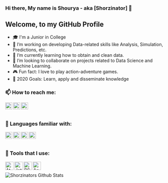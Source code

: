 ### Hi there, My name is Shourya - aka [Shorzinator] 👋

## Welcome, to my GitHub Profile
- 🎓 I'm a Junior in College
- 🥋 I’m working on developing Data-related skills like Analysis, Simulation, Predictions, etc.
- 🌱 I’m currently learning how to obtain and clean data.
- 👯 I’m looking to collaborate on projects related to Data Science and Machine Learning.
- 🎮 Fun fact: I love to play action-adventure games.
- 💎 2020 Goals: Learn, apply and disseminate knowledge


### 📫 How to reach me: 
[<img align="left" alt="Shorzinator | LinkedIn" width="22px" src="https://cdn.jsdelivr.net/npm/simple-icons@v3/icons/linkedin.svg" />][linkedin]
[<img align="left" alt="Shorzinator | Instagram" width="22px" src="https://cdn.jsdelivr.net/npm/simple-icons@v3/icons/instagram.svg" />][instagram]
[<img align="left" alt="Shorzinator | Gmail" width="22px" src="https://cdn.jsdelivr.net/npm/simple-icons@v3/icons/gmail.svg" />][gmail]
<br />
<br />

### 💬 Languages familiar with: 
[<img align="left" alt="Shorzinator | Gmail" width="22px" src="https://cdn.jsdelivr.net/npm/simple-icons@v3/icons/python.svg" />][linkedin]
[<img align="left" alt="Shorzinator | Gmail" width="22px" src="https://cdn.jsdelivr.net/npm/simple-icons@v3/icons/r.svg" />][linkedin]
[<img align="left" alt="Shorzinator | Gmail" width="22px" src="https://cdn.jsdelivr.net/npm/simple-icons@v3/icons/java.svg" />][linkedin]
[<img align="left" alt="Shorzinator | Gmail" width="22px" src="https://cdn.jsdelivr.net/npm/simple-icons@v3/icons/c++.svg" />][linkedin]


<br />
<br />

### 🔧 Tools that I use:

[<img align="left" alt="Atom" width="26px" src="https://user-images.githubusercontent.com/62899599/89465539-e9248000-d78f-11ea-89a3-bcb4d46056bd.png" />][linkedin]
[<img align="left" alt="Jetbrains" width="26px" src="https://user-images.githubusercontent.com/62899599/89465547-eaee4380-d78f-11ea-85b8-8e19c0d6f8ee.png" />][linkedin]
[<img align="left" alt="RStudio" width="26px" src="https://user-images.githubusercontent.com/62899599/89707316-84814500-d98a-11ea-8392-bd1af4a3fca8.png" />][linkedin]
[<img align="left" alt="Anaconda" width="26px" src="https://user-images.githubusercontent.com/62899599/89707321-86e39f00-d98a-11ea-8992-343f9dc5a839.png" />][linkedin]


<br />
<br />

<img align="left" alt="Shorzinators Github Stats" src="https://github-readme-stats.vercel.app/api?username=shorzinator&show_icons=true&hide_border=true&theme=gruvbox" />

<br />
<br />
<br />

[instagram]: https://www.instagram.com/shorzinator
[linkedin]: https://www.linkedin.com/in/shourya-maheshwari-978606171/
[gmail]: mailto::shouryamaheshwari5@gmail.com








